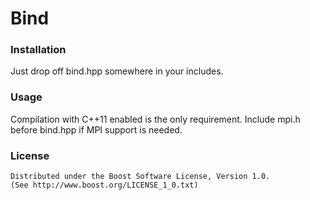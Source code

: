 Bind
=======

### Installation
Just drop off bind.hpp somewhere in your includes.

### Usage
Compilation with C++11 enabled is the only requirement.
Include mpi.h before bind.hpp if MPI support is needed.

### License
    Distributed under the Boost Software License, Version 1.0.  
    (See http://www.boost.org/LICENSE_1_0.txt)
